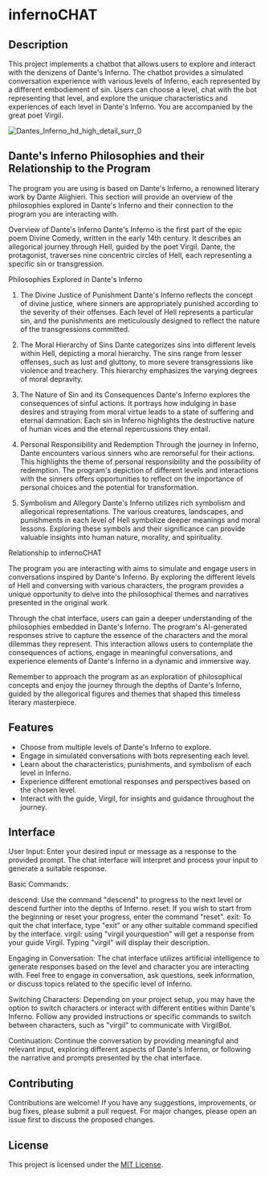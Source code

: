 # infernoCHAT
## Description
This project implements a chatbot that allows users to explore and interact with the denizens of Dante's Inferno. The chatbot provides a simulated conversation experience with various levels of Inferno, each represented by a different embodiement of sin. Users can choose a level, chat with the bot representing that level, and explore the unique characteristics and experiences of each level in Dante's Inferno. You are accompanied by the great poet Virgil. 

![Dantes_Inferno_hd_high_detail_surr_0](https://github.com/EveryOneIsGross/infernoCHAT/assets/23621140/e809b8ec-9e64-49d5-9997-6a14cce799a2)


## Dante's Inferno Philosophies and their Relationship to the Program
The program you are using is based on Dante's Inferno, a renowned literary work by Dante Alighieri. This section will provide an overview of the philosophies explored in Dante's Inferno and their connection to the program you are interacting with.

Overview of Dante's Inferno
Dante's Inferno is the first part of the epic poem Divine Comedy, written in the early 14th century. It describes an allegorical journey through Hell, guided by the poet Virgil. Dante, the protagonist, traverses nine concentric circles of Hell, each representing a specific sin or transgression.

Philosophies Explored in Dante's Inferno
1. The Divine Justice of Punishment
Dante's Inferno reflects the concept of divine justice, where sinners are appropriately punished according to the severity of their offenses. Each level of Hell represents a particular sin, and the punishments are meticulously designed to reflect the nature of the transgressions committed.

2. The Moral Hierarchy of Sins
Dante categorizes sins into different levels within Hell, depicting a moral hierarchy. The sins range from lesser offenses, such as lust and gluttony, to more severe transgressions like violence and treachery. This hierarchy emphasizes the varying degrees of moral depravity.

3. The Nature of Sin and its Consequences
Dante's Inferno explores the consequences of sinful actions. It portrays how indulging in base desires and straying from moral virtue leads to a state of suffering and eternal damnation. Each sin in Inferno highlights the destructive nature of human vices and the eternal repercussions they entail.

4. Personal Responsibility and Redemption
Through the journey in Inferno, Dante encounters various sinners who are remorseful for their actions. This highlights the theme of personal responsibility and the possibility of redemption. The program's depiction of different levels and interactions with the sinners offers opportunities to reflect on the importance of personal choices and the potential for transformation.

5. Symbolism and Allegory
Dante's Inferno utilizes rich symbolism and allegorical representations. The various creatures, landscapes, and punishments in each level of Hell symbolize deeper meanings and moral lessons. Exploring these symbols and their significance can provide valuable insights into human nature, morality, and spirituality.

Relationship to infernoCHAT

The program you are interacting with aims to simulate and engage users in conversations inspired by Dante's Inferno. By exploring the different levels of Hell and conversing with various characters, the program provides a unique opportunity to delve into the philosophical themes and narratives presented in the original work.

Through the chat interface, users can gain a deeper understanding of the philosophies embedded in Dante's Inferno. The program's AI-generated responses strive to capture the essence of the characters and the moral dilemmas they represent. This interaction allows users to contemplate the consequences of actions, engage in meaningful conversations, and experience elements of Dante's Inferno in a dynamic and immersive way.

Remember to approach the program as an exploration of philosophical concepts and enjoy the journey through the depths of Dante's Inferno, guided by the allegorical figures and themes that shaped this timeless literary masterpiece.

## Features
- Choose from multiple levels of Dante's Inferno to explore.
- Engage in simulated conversations with bots representing each level.
- Learn about the characteristics, punishments, and symbolism of each level in Inferno.
- Experience different emotional responses and perspectives based on the chosen level.
- Interact with the guide, Virgil, for insights and guidance throughout the journey.

## Interface

User Input: Enter your desired input or message as a response to the provided prompt. The chat interface will interpret and process your input to generate a suitable response.

Basic Commands:

descend: Use the command "descend" to progress to the next level or descend further into the depths of Inferno.
reset: If you wish to start from the beginning or reset your progress, enter the command "reset".
exit: To quit the chat interface, type "exit" or any other suitable command specified by the interface.
virgil: using "virgil yourquestion" will get a response from your guide Virgil. Typing "virgil" will display their description.

Engaging in Conversation: The chat interface utilizes artificial intelligence to generate responses based on the level and character you are interacting with. Feel free to engage in conversation, ask questions, seek information, or discuss topics related to the specific level of Inferno.

Switching Characters: Depending on your project setup, you may have the option to switch characters or interact with different entities within Dante's Inferno. Follow any provided instructions or specific commands to switch between characters, such as "virgil" to communicate with VirgilBot.

Continuation: Continue the conversation by providing meaningful and relevant input, exploring different aspects of Dante's Inferno, or following the narrative and prompts presented by the chat interface.


## Contributing
Contributions are welcome! If you have any suggestions, improvements, or bug fixes, please submit a pull request. For major changes, please open an issue first to discuss the proposed changes.

## License
This project is licensed under the [MIT License](LICENSE).
